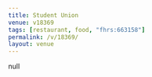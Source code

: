 ```yaml
---
title: Student Union
venue: v18369
tags: [restaurant, food, "fhrs:663158"]
permalink: /v/18369/
layout: venue
---
```

null